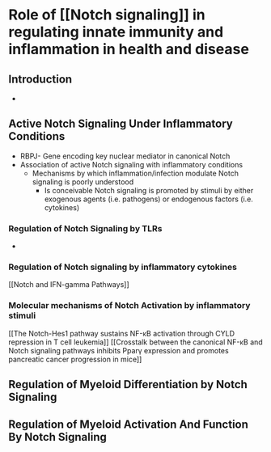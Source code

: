 # Role of [[Notch signaling]] in regulating innate immunity and inflammation in health and disease

## Introduction
- 
## Active Notch Signaling Under Inflammatory Conditions
- RBPJ- Gene encoding key nuclear mediator in canonical Notch
- Association of active Notch signaling with inflammatory conditions
	- Mechanisms by which inflammation/infection modulate Notch signaling is poorly understood
		- Is conceivable Notch signaling is promoted by stimuli by either exogenous agents (i.e. pathogens) or endogenous factors (i.e. cytokines)
### Regulation of Notch Signaling by TLRs
- 
### Regulation of Notch signaling by inflammatory cytokines
[[Notch and IFN-gamma Pathways]]
### Molecular mechanisms of Notch Activation by inflammatory stimuli
[[The Notch-Hes1 pathway sustains NF-κB activation through CYLD repression in T cell leukemia]]
[[Crosstalk between the canonical NF-κB and Notch signaling pathways inhibits Pparγ expression and promotes pancreatic cancer progression in mice]]
## Regulation of Myeloid Differentiation by Notch Signaling
## Regulation of Myeloid Activation And Function By Notch Signaling

